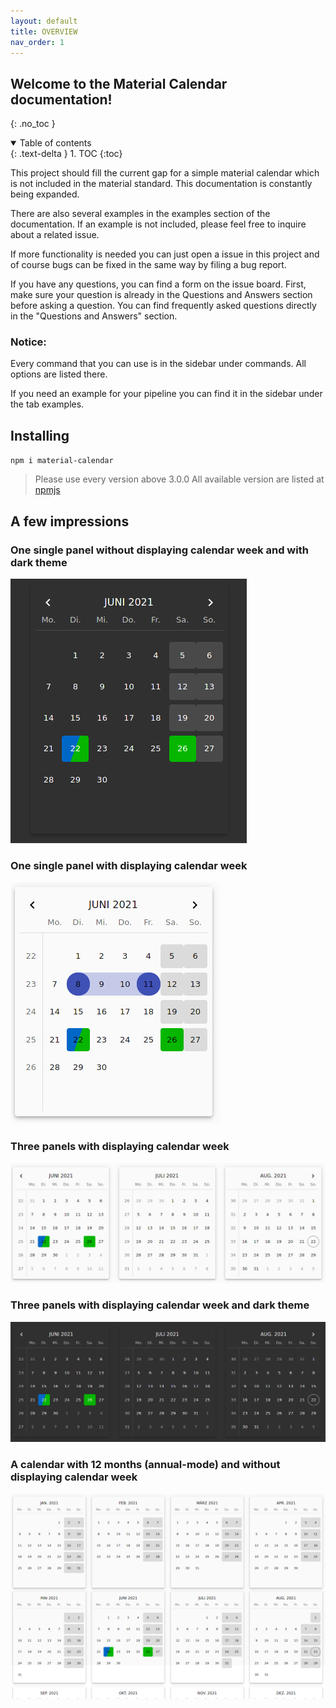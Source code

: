 ```yaml
---
layout: default
title: OVERVIEW
nav_order: 1
---
```


## Welcome to the Material Calendar documentation!
{: .no_toc }

<details open markdown="block">
  <summary>
    Table of contents
  </summary>
  {: .text-delta }
1. TOC
{:toc}
</details>

This project should fill the current gap for a simple material calendar which is not included in the material standard. This documentation is constantly being expanded.

There are also several examples in the examples section of the documentation. If an example is not included, please feel free to inquire about a related issue.

If more functionality is needed you can just open a issue in this project and of course bugs can be fixed in the same way by filing a bug report.

If you have any questions, you can find a form on the issue board. First, make sure your question is already in the Questions and Answers section before asking a question. You can find frequently asked questions directly in the "Questions and Answers" section.

### Notice:

Every command that you can use is in the sidebar under commands. All options are listed there.

If you need an example for your pipeline you can find it in the sidebar under the tab examples.


## Installing
`npm i material-calendar`

> Please use every version above 3.0.0
> All available version are listed at [npmjs](https://www.npmjs.com/package/material-calendar)


## A few impressions

### One single panel without displaying calendar week and with dark theme
![example-picture](https://github.com/eksrvb/material-calendar/raw/main/docs/pictures/monthly-onem-cdata-kw_1.png)

### One single panel with displaying calendar week
![example-picture](https://github.com/eksrvb/material-calendar/raw/main/docs/pictures/monthly-onem-cdata-kw.png)

### Three panels with displaying calendar week
![example-picture](https://github.com/eksrvb/material-calendar/raw/main/docs/pictures/monthly-threem-cdata-kw_1.png)

### Three panels with displaying calendar week and dark theme
![example-picture](https://github.com/eksrvb/material-calendar/raw/main/docs/pictures/monthly-threem-cdata-kw_2.png)

### A calendar with 12 months (annual-mode) and without displaying calendar week
![example-picture](https://github.com/eksrvb/material-calendar/raw/main/docs/pictures/annual-cdata-kw.png)
